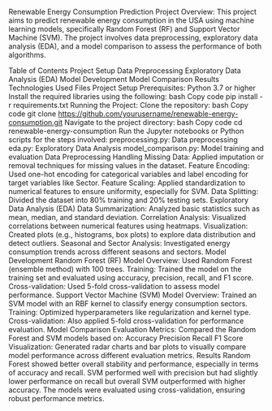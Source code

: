 Renewable Energy Consumption Prediction
Project Overview: This project aims to predict renewable energy consumption in the USA using machine learning models, specifically Random Forest (RF) and Support Vector Machine (SVM). The project involves data preprocessing, exploratory data analysis (EDA), and a model comparison to assess the performance of both algorithms.

Table of Contents
Project Setup
Data Preprocessing
Exploratory Data Analysis (EDA)
Model Development
Model Comparison
Results
Technologies Used
Files
Project Setup
Prerequisites:
Python 3.7 or higher
Install the required libraries using the following:
bash
Copy code
pip install -r requirements.txt
Running the Project:
Clone the repository:
bash
Copy code
git clone https://github.com/yourusername/renewable-energy-consumption.git
Navigate to the project directory:
bash
Copy code
cd renewable-energy-consumption
Run the Jupyter notebooks or Python scripts for the steps involved:
preprocessing.py: Data preprocessing
eda.py: Exploratory Data Analysis
model_comparison.py: Model training and evaluation
Data Preprocessing
Handling Missing Data: Applied imputation or removal techniques for missing values in the dataset.
Feature Encoding: Used one-hot encoding for categorical variables and label encoding for target variables like Sector.
Feature Scaling: Applied standardization to numerical features to ensure uniformity, especially for SVM.
Data Splitting: Divided the dataset into 80% training and 20% testing sets.
Exploratory Data Analysis (EDA)
Data Summarization: Analyzed basic statistics such as mean, median, and standard deviation.
Correlation Analysis: Visualized correlations between numerical features using heatmaps.
Visualization: Created plots (e.g., histograms, box plots) to explore data distribution and detect outliers.
Seasonal and Sector Analysis: Investigated energy consumption trends across different seasons and sectors.
Model Development
Random Forest (RF) Model
Overview: Used Random Forest (ensemble method) with 100 trees.
Training: Trained the model on the training set and evaluated using accuracy, precision, recall, and F1 score.
Cross-validation: Used 5-fold cross-validation to assess model performance.
Support Vector Machine (SVM) Model
Overview: Trained an SVM model with an RBF kernel to classify energy consumption sectors.
Training: Optimized hyperparameters like regularization and kernel type.
Cross-validation: Also applied 5-fold cross-validation for performance evaluation.
Model Comparison
Evaluation Metrics: Compared the Random Forest and SVM models based on:
Accuracy
Precision
Recall
F1 Score
Visualization: Generated radar charts and bar plots to visually compare model performance across different evaluation metrics.
Results
Random Forest showed better overall stability and performance, especially in terms of accuracy and recall.
SVM performed well with precision but had slightly lower performance on recall but overall SVM outperformed with higher accuracy.
The models were evaluated using cross-validation, ensuring robust performance metrics.
